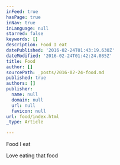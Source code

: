 ```yaml
---
inFeed: true
hasPage: true
inNav: true
inLanguage: null
starred: false
keywords: []
description: Food I eat
datePublished: '2016-02-24T01:43:19.630Z'
dateModified: '2016-02-24T01:42:24.085Z'
title: Food
author: []
sourcePath: _posts/2016-02-24-food.md
published: true
authors: []
publisher:
  name: null
  domain: null
  url: null
  favicon: null
url: food/index.html
_type: Article

---
```

Food I eat

Love eating that food